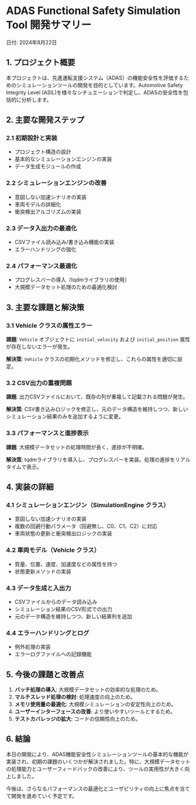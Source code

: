 # ADAS Functional Safety Simulation Tool 開発サマリー

日付: 2024年8月22日

## 1. プロジェクト概要

本プロジェクトは、先進運転支援システム（ADAS）の機能安全性を評価するためのシミュレーションツールの開発を目的としています。Automotive Safety Integrity Level (ASIL)を様々なシチュエーションで判定し、ADASの安全性を包括的に分析します。

## 2. 主要な開発ステップ

### 2.1 初期設計と実装

- プロジェクト構造の設計
- 基本的なシミュレーションエンジンの実装
- データ生成モジュールの作成

### 2.2 シミュレーションエンジンの改善

- 意図しない加速シナリオの実装
- 車両モデルの詳細化
- 衝突検出アルゴリズムの実装

### 2.3 データ入出力の最適化

- CSVファイル読み込み/書き込み機能の実装
- エラーハンドリングの強化

### 2.4 パフォーマンス最適化

- プログレスバーの導入（tqdmライブラリの使用）
- 大規模データセット処理のための最適化検討

## 3. 主要な課題と解決策

### 3.1 Vehicle クラスの属性エラー

**課題**: `Vehicle` オブジェクトに `initial_velocity` および `initial_position` 属性が存在しないエラーが発生。

**解決策**: `Vehicle` クラスの初期化メソッドを修正し、これらの属性を適切に設定。

### 3.2 CSV出力の重複問題

**課題**: 出力CSVファイルにおいて、既存の列が重複して記載される問題が発生。

**解決策**: CSV書き込みロジックを修正し、元のデータ構造を維持しつつ、新しいシミュレーション結果のみを追加するように変更。

### 3.3 パフォーマンスと進捗表示

**課題**: 大規模データセットの処理時間が長く、進捗が不明確。

**解決策**: tqdmライブラリを導入し、プログレスバーを実装。処理の進捗をリアルタイムで表示。

## 4. 実装の詳細

### 4.1 シミュレーションエンジン（SimulationEngine クラス）

- 意図しない加速シナリオの実装
- 複数の回避行動パラメータ（回避無し、C0、C1、C2）に対応
- 車両状態の更新と衝突検出ロジックの実装

### 4.2 車両モデル（Vehicle クラス）

- 質量、位置、速度、加速度などの属性を持つ
- 状態更新メソッドの実装

### 4.3 データ生成と入出力

- CSVファイルからのデータ読み込み
- シミュレーション結果のCSV形式での出力
- 元のデータ構造を維持しつつ、新しい結果列を追加

### 4.4 エラーハンドリングとログ

- 例外処理の実装
- エラーログファイルへの記録機能

## 5. 今後の課題と改善点

1. **バッチ処理の導入**: 大規模データセットの効率的な処理のため。
2. **マルチスレッド処理の検討**: 処理速度の向上のため。
3. **メモリ使用量の最適化**: 大規模シミュレーションの安定性向上のため。
4. **ユーザーインターフェースの改善**: より使いやすいツールとするため。
5. **テストカバレッジの拡大**: コードの信頼性向上のため。

## 6. 結論

本日の開発により、ADAS機能安全性シミュレーションツールの基本的な機能が実装され、初期の課題のいくつかが解決されました。特に、大規模データセットの処理能力とユーザーフィードバックの改善により、ツールの実用性が大きく向上しました。

今後は、さらなるパフォーマンスの最適化とユーザビリティの向上に焦点を当てて開発を進めていく予定です。